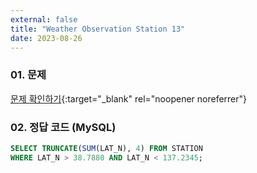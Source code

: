```yaml
---
external: false
title: "Weather Observation Station 13"
date: 2023-08-26
---
```


### 01. 문제

[문제 확인하기](https://www.hackerrank.com/challenges/weather-observation-station-13/problem?isFullScreen=true&h_r=next-challenge&h_v=zen){:target="_blank" rel="noopener noreferrer"}

### 02. 정답 코드 (MySQL)

```sql
SELECT TRUNCATE(SUM(LAT_N), 4) FROM STATION
WHERE LAT_N > 38.7880 AND LAT_N < 137.2345;
```
